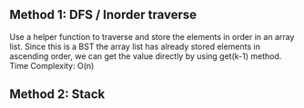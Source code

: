 ## Method 1: DFS / Inorder traverse
Use a helper function to traverse and store the elements in order in an array list. Since this is a BST the array list has already stored elements in ascending order, we can get the value directly by using get(k-1) method.
Time Complexity: O(n)

## Method 2: Stack

